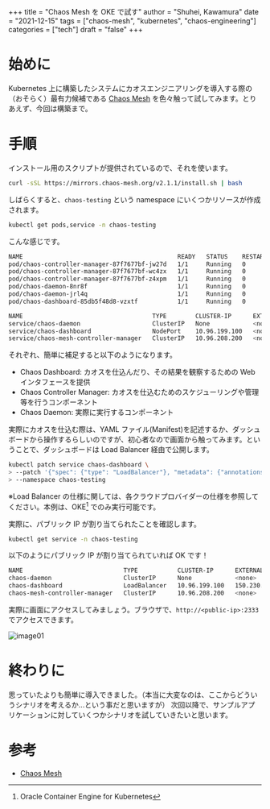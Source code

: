 +++
title = "Chaos Mesh を OKE で試す"
author = "Shuhei, Kawamura"
date = "2021-12-15"
tags = ["chaos-mesh", "kubernetes", "chaos-engineering"]
categories = ["tech"]
draft = "false"
+++

# 始めに

Kubernetes 上に構築したシステムにカオスエンジニアリングを導入する際の（おそらく）最有力候補である [Chaos Mesh](https://chaos-mesh.org/) を色々触って試してみます。とりあえず、今回は構築まで。

# 手順

インストール用のスクリプトが提供されているので、それを使います。

```bash
curl -sSL https://mirrors.chaos-mesh.org/v2.1.1/install.sh | bash
```

しばらくすると、`chaos-testing` という namespace にいくつかリソースが作成されます。

```bash
kubectl get pods,service -n chaos-testing
```

こんな感じです。

```bash
NAME                                           READY   STATUS    RESTARTS   AGE
pod/chaos-controller-manager-87f7677bf-jw27d   1/1     Running   0          11m
pod/chaos-controller-manager-87f7677bf-wc4zx   1/1     Running   0          11m
pod/chaos-controller-manager-87f7677bf-z4xpm   1/1     Running   0          11m
pod/chaos-daemon-8nr8f                         1/1     Running   0          11m
pod/chaos-daemon-jrl4q                         1/1     Running   0          11m
pod/chaos-dashboard-85db5f48d8-vzxtf           1/1     Running   0          11m

NAME                                    TYPE        CLUSTER-IP      EXTERNAL-IP   PORT(S)                                 AGE
service/chaos-daemon                    ClusterIP   None            <none>        31767/TCP,31766/TCP                     11m
service/chaos-dashboard                 NodePort    10.96.199.100   <none>        2333:32490/TCP                          11m
service/chaos-mesh-controller-manager   ClusterIP   10.96.208.200   <none>        443/TCP,10081/TCP,10082/TCP,10080/TCP   11m
```

それぞれ、簡単に補足すると以下のようになります。

- Chaos Dashboard: カオスを仕込んだり、その結果を観察するための Web インタフェースを提供
- Chaos Controller Manager: カオスを仕込むためのスケジューリングや管理等を行うコンポーネント
- Chaos Daemon: 実際に実行するコンポーネント

実際にカオスを仕込む際は、YAML ファイル(Manifest)を記述するか、ダッシュボードから操作するらしいのですが、初心者なので画面から触ってみます。ということで、ダッシュボードは Load Balancer 経由で公開します。

```bash
kubectl patch service chaos-dashboard \
> --patch '{"spec": {"type": "LoadBalancer"}, "metadata": {"annotations": {"service.beta.kubernetes.io/oci-load-balancer-shape": "flexible", "service.beta.kubernetes.io/oci-load-balancer-shape-flex-min": "10", "service.beta.kubernetes.io/oci-load-balancer-shape-flex-max": "20"}}}' \
> --namespace chaos-testing
```

※Load Balancer の仕様に関しては、各クラウドプロバイダーの仕様を参照してください。本例は、OKE[^1] でのみ実行可能です。

[^1]: Oracle Container Engine for Kubernetes

実際に、パブリック IP が割り当てられたことを確認します。

```bash
kubectl get service -n chaos-testing
```

以下のようにパブリック IP が割り当てられていれば OK です！

```bash
NAME                            TYPE           CLUSTER-IP      EXTERNAL-IP      PORT(S)                                 AGE
chaos-daemon                    ClusterIP      None            <none>           31767/TCP,31766/TCP                     25m
chaos-dashboard                 LoadBalancer   10.96.199.100   150.230.100.86   2333:32490/TCP                          25m
chaos-mesh-controller-manager   ClusterIP      10.96.208.200   <none>           443/TCP,10081/TCP,10082/TCP,10080/TCP   25m
```

実際に画面にアクセスしてみましょう。ブラウザで、`http://<public-ip>:2333`でアクセスできます。

![image01](https://shukawam.github.io/blog/img/2021/1215/image01.png)

# 終わりに

思っていたよりも簡単に導入できました。（本当に大変なのは、ここからどういうシナリオを考えるか...という事だと思いますが）
次回以降で、サンプルアプリケーションに対していくつかシナリオを試していきたいと思います。

# 参考

- [Chaos Mesh](https://chaos-mesh.org/docs/)
